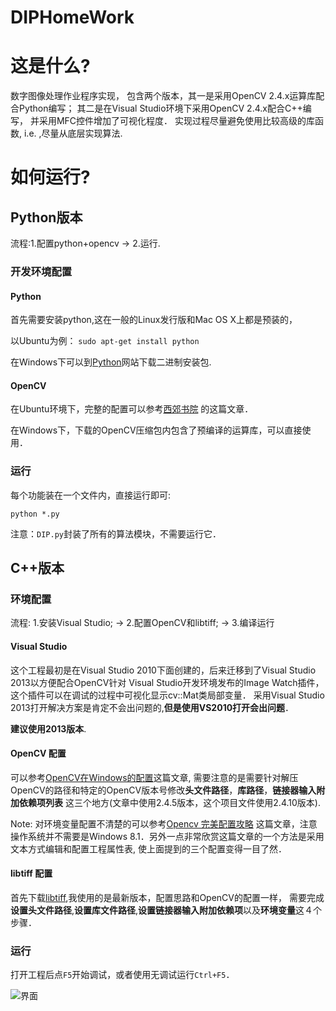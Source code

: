 DIPHomeWork
===========

# 这是什么?

数字图像处理作业程序实现，
包含两个版本，其一是采用OpenCV 2.4.x运算库配合Python编写；
其二是在Visual Studio环境下采用OpenCV 2.4.x配合C++编写，
并采用MFC控件增加了可视化程度．
实现过程尽量避免使用比较高级的库函数, i.e. ,尽量从底层实现算法.

# 如何运行?

## Python版本
流程:1.配置python+opencv  ->  2.运行.
### 开发环境配置
#### Python

首先需要安装python,这在一般的Linux发行版和Mac OS X上都是预装的，

以Ubuntu为例：
`sudo apt-get install python`

在Windows下可以到[Python](https://www.python.org/)网站下载二进制安装包.

#### OpenCV
在Ubuntu环境下，完整的配置可以参考[西郊书院](http://oncemore2020.github.io/blog/opencv2install/)
的这篇文章．

在Windows下，下载的OpenCV压缩包内包含了预编译的运算库，可以直接使用．

### 运行
每个功能装在一个文件内，直接运行即可:

`python *.py`

注意：`DIP.py`封装了所有的算法模块，不需要运行它．

## C++版本
### 环境配置
流程: 1.安装Visual Studio;  ->  2.配置OpenCV和libtiff;  ->  3.编译运行
#### Visual Studio
这个工程最初是在Visual Studio 2010下面创建的，后来迁移到了Visual Studio 2013以方便配合OpenCV针对
Visual Studio开发环境发布的Image Watch插件，这个插件可以在调试的过程中可视化显示cv::Mat类局部变量．
采用Visual Studio 2013打开解决方案是肯定不会出问题的,**但是使用VS2010打开会出问题**．

**建议使用2013版本**.

#### OpenCV 配置
可以参考[OpenCV在Windows的配置](http://user.qzone.qq.com/626691687/blog/1368530158)这篇文章,
需要注意的是需要针对解压OpenCV的路径和特定的OpenCV版本号修改**头文件路径**，**库路径**，**链接器输入附加依赖项列表**
这三个地方(文章中使用2.4.5版本，这个项目文件使用2.4.10版本).

Note: 对环境变量配置不清楚的可以参考[Opencv 完美配置攻略](http://my.phirobot.com/blog/2014-02-opencv_configuration_in_vs.html)
这篇文章，注意操作系统并不需要是Windows 8.1．另外一点非常欣赏这篇文章的一个方法是采用文本方式编辑和配置工程属性表,
使上面提到的三个配置变得一目了然．

#### libtiff 配置
首先下载[libtiff](ftp://ftp.remotesensing.org/pub/libtiff),我使用的是最新版本，配置思路和OpenCV的配置一样，
需要完成**设置头文件路径**,**设置库文件路径**,**设置链接器输入附加依赖项**以及**环境变量**这４个步骤．

### 运行
打开工程后点`F5`开始调试，或者使用无调试运行`Ctrl+F5`．

![界面](https://github.com/OnceMore2020/DIPHomeWork/blob/master/CPP_MFC/mainwindow.PNG)
